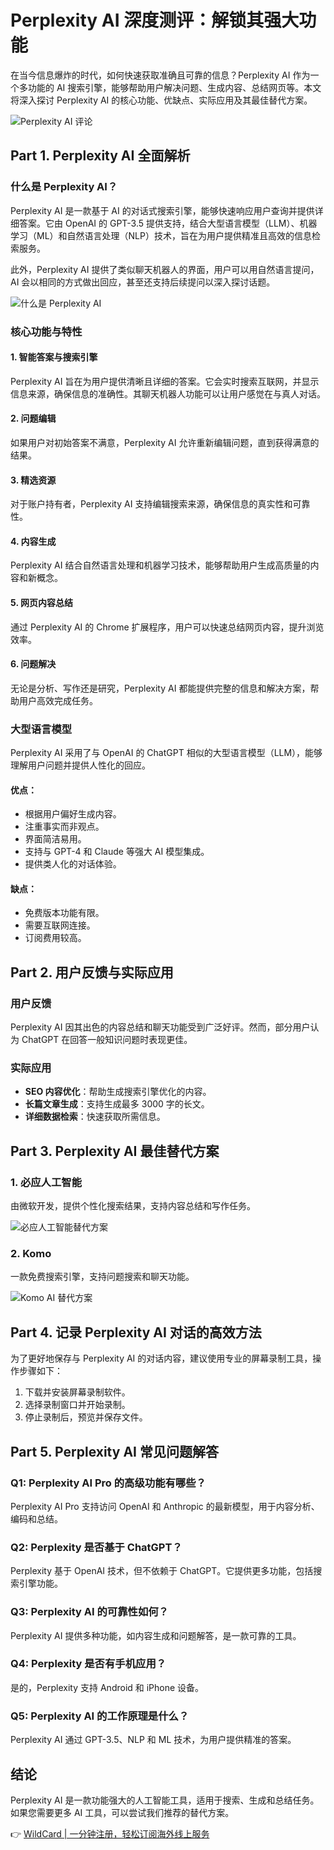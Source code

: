 # Perplexity AI 深度测评：解锁其强大功能

在当今信息爆炸的时代，如何快速获取准确且可靠的信息？Perplexity AI 作为一个多功能的 AI 搜索引擎，能够帮助用户解决问题、生成内容、总结网页等。本文将深入探讨 Perplexity AI 的核心功能、优缺点、实际应用及其最佳替代方案。

![Perplexity AI 评论](https://bbtdd.com/img/59905748960.webp)

## Part 1. Perplexity AI 全面解析

### 什么是 Perplexity AI？

Perplexity AI 是一款基于 AI 的对话式搜索引擎，能够快速响应用户查询并提供详细答案。它由 OpenAI 的 GPT-3.5 提供支持，结合大型语言模型（LLM）、机器学习（ML）和自然语言处理（NLP）技术，旨在为用户提供精准且高效的信息检索服务。

此外，Perplexity AI 提供了类似聊天机器人的界面，用户可以用自然语言提问，AI 会以相同的方式做出回应，甚至还支持后续提问以深入探讨话题。

![什么是 Perplexity AI](https://bbtdd.com/img/9344589019478.webp)

### 核心功能与特性

#### 1. 智能答案与搜索引擎
Perplexity AI 旨在为用户提供清晰且详细的答案。它会实时搜索互联网，并显示信息来源，确保信息的准确性。其聊天机器人功能可以让用户感觉在与真人对话。

#### 2. 问题编辑
如果用户对初始答案不满意，Perplexity AI 允许重新编辑问题，直到获得满意的结果。

#### 3. 精选资源
对于账户持有者，Perplexity AI 支持编辑搜索来源，确保信息的真实性和可靠性。

#### 4. 内容生成
Perplexity AI 结合自然语言处理和机器学习技术，能够帮助用户生成高质量的内容和新概念。

#### 5. 网页内容总结
通过 Perplexity AI 的 Chrome 扩展程序，用户可以快速总结网页内容，提升浏览效率。

#### 6. 问题解决
无论是分析、写作还是研究，Perplexity AI 都能提供完整的信息和解决方案，帮助用户高效完成任务。

### 大型语言模型

Perplexity AI 采用了与 OpenAI 的 ChatGPT 相似的大型语言模型（LLM），能够理解用户问题并提供人性化的回应。

#### 优点：
- 根据用户偏好生成内容。
- 注重事实而非观点。
- 界面简洁易用。
- 支持与 GPT-4 和 Claude 等强大 AI 模型集成。
- 提供类人化的对话体验。

#### 缺点：
- 免费版本功能有限。
- 需要互联网连接。
- 订阅费用较高。

## Part 2. 用户反馈与实际应用

### 用户反馈

Perplexity AI 因其出色的内容总结和聊天功能受到广泛好评。然而，部分用户认为 ChatGPT 在回答一般知识问题时表现更佳。

### 实际应用

- **SEO 内容优化**：帮助生成搜索引擎优化的内容。
- **长篇文章生成**：支持生成最多 3000 字的长文。
- **详细数据检索**：快速获取所需信息。

## Part 3. Perplexity AI 最佳替代方案

### 1. 必应人工智能
由微软开发，提供个性化搜索结果，支持内容总结和写作任务。

![必应人工智能替代方案](https://bbtdd.com/img/98485799.webp)

### 2. Komo
一款免费搜索引擎，支持问题搜索和聊天功能。

![Komo AI 替代方案](https://bbtdd.com/img/3270856478313469.webp)

## Part 4. 记录 Perplexity AI 对话的高效方法

为了更好地保存与 Perplexity AI 的对话内容，建议使用专业的屏幕录制工具，操作步骤如下：

1. 下载并安装屏幕录制软件。
2. 选择录制窗口并开始录制。
3. 停止录制后，预览并保存文件。

## Part 5. Perplexity AI 常见问题解答

### Q1: Perplexity AI Pro 的高级功能有哪些？
Perplexity AI Pro 支持访问 OpenAI 和 Anthropic 的最新模型，用于内容分析、编码和总结。

### Q2: Perplexity 是否基于 ChatGPT？
Perplexity 基于 OpenAI 技术，但不依赖于 ChatGPT。它提供更多功能，包括搜索引擎功能。

### Q3: Perplexity AI 的可靠性如何？
Perplexity AI 提供多种功能，如内容生成和问题解答，是一款可靠的工具。

### Q4: Perplexity 是否有手机应用？
是的，Perplexity 支持 Android 和 iPhone 设备。

### Q5: Perplexity AI 的工作原理是什么？
Perplexity AI 通过 GPT-3.5、NLP 和 ML 技术，为用户提供精准的答案。

## 结论

Perplexity AI 是一款功能强大的人工智能工具，适用于搜索、生成和总结任务。如果您需要更多 AI 工具，可以尝试我们推荐的替代方案。

👉 [WildCard | 一分钟注册，轻松订阅海外线上服务](https://bbtdd.com/WildCard)